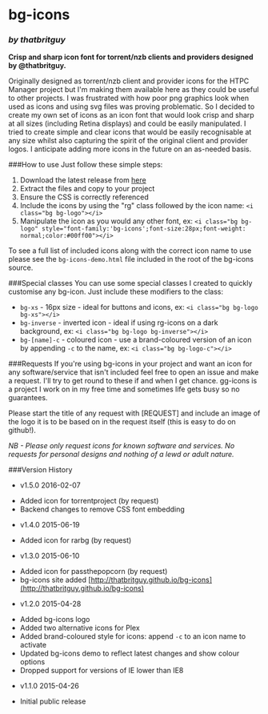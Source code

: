 # bg-icons
### *by thatbritguy*
**Crisp and sharp icon font for torrent/nzb clients and providers designed by @thatbritguy.**

Originally designed as torrent/nzb client and provider icons for the HTPC Manager project but I'm making them available here as they could be useful to other projects.  I was frustrated with how poor png graphics look when used as icons and using svg files was proving problematic.  So I decided to create my own set of icons as an icon font that would look crisp and sharp at all sizes (including Retina displays) and could be easily manipulated.  I tried to create simple and clear icons that would be easily recognisable at any size whilst also capturing the spirit of the original client and provider logos.  I anticipate adding more icons in the future on an as-needed basis.

###How to use
Just follow these simple steps:
 1. Download the latest release from [here](https://github.com/guygamer/bg-icons/releases/latest)
 2. Extract the files and copy to your project
 3. Ensure the CSS is correctly referenced
 4. Include the icons by using the "rg" class followed by the icon name: `<i class="bg bg-logo"></i>`
 5. Manipulate the icon as you would any other font, ex: `<i class="bg bg-logo" style="font-family:'bg-icons';font-size:28px;font-weight: normal;color:#00ff00"></i>`

To see a full list of included icons along with the correct icon name to use please see the `bg-icons-demo.html` file included in the root of the bg-icons source.
 
###Special classes
You can use some special classes I created to quickly customise any bg-icon.  Just include these modifiers to the class:
 * `bg-xs` - 16px size - ideal for buttons and icons, ex: `<i class="bg bg-logo bg-xs"></i>`
 * `bg-inverse` - inverted icon - ideal if using rg-icons on a dark background, ex: `<i class="bg bg-logo bg-inverse"></i>`
 * `bg-[name]-c` - coloured icon - use a brand-coloured version of an icon by appending `-c` to the name, ex: `<i class="bg bg-logo-c"></i>`
 
###Requests
If you're using bg-icons in your project and want an icon for any software/service that isn't included feel free to open an issue and make a request.  I'll try to get round to these if and when I get chance.  gg-icons is a project I work on in my free time and sometimes life gets busy so no guarantees.

Please start the title of any request with [REQUEST] and include an image of the logo it is to be based on in the request itself (this is easy to do on github!).

*NB - Please only request icons for known software and services.  No requests for personal designs and nothing of a lewd or adult nature.*

###Version History
 * v1.5.0 2016-02-07
  - Added icon for torrentproject (by request)
  - Backend changes to remove CSS font embedding

 * v1.4.0 2015-06-19
  - Added icon for rarbg (by request)

 * v1.3.0 2015-06-10
  - Added icon for passthepopcorn (by request)
  - bg-icons site added [http://thatbritguy.github.io/bg-icons](http://thatbritguy.github.io/bg-icons)
 
 * v1.2.0 2015-04-28
  - Added bg-icons logo
  - Added two alternative icons for Plex
  - Added brand-coloured style for icons: append `-c` to an icon name to activate
  - Updated bg-icons demo to reflect latest changes and show colour options
  - Dropped support for versions of IE lower than IE8

 * v1.1.0 2015-04-26
  - Initial public release
